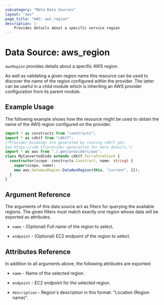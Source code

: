 ```yaml
---
subcategory: "Meta Data Sources"
layout: "aws"
page_title: "AWS: aws_region"
description: |-
    Provides details about a specific service region
---
```


# Data Source: aws_region

`awsRegion` provides details about a specific AWS region.

As well as validating a given region name this resource can be used to
discover the name of the region configured within the provider. The latter
can be useful in a child module which is inheriting an AWS provider
configuration from its parent module.

## Example Usage

The following example shows how the resource might be used to obtain
the name of the AWS region configured on the provider.

```typescript
import * as constructs from "constructs";
import * as cdktf from "cdktf";
/*Provider bindings are generated by running cdktf get.
See https://cdk.tf/provider-generation for more details.*/
import * as aws from "./.gen/providers/aws";
class MyConvertedCode extends cdktf.TerraformStack {
  constructor(scope: constructs.Construct, name: string) {
    super(scope, name);
    new aws.dataAwsRegion.DataAwsRegion(this, "current", {});
  }
}

```

## Argument Reference

The arguments of this data source act as filters for querying the available
regions. The given filters must match exactly one region whose data will be
exported as attributes.

* `name` - (Optional) Full name of the region to select.

* `endpoint` - (Optional) EC2 endpoint of the region to select.

## Attributes Reference

In addition to all arguments above, the following attributes are exported:

* `name` - Name of the selected region.

* `endpoint` - EC2 endpoint for the selected region.

* `description` - Region's description in this format: "Location (Region name)".

<!-- cache-key: cdktf-0.17.0-pre.15 input-4ef9af6380501973af5bb7ad835dc17d4b496454f998ca0fe566fc8d6b94595d -->